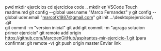 pwd
mkdir ejercicios
cd ejercicios
code ..
mkdir en VSCode
Touch readme.md
git config --global user.name "Marco Fernandez"   y git config --global uder.email "marcofk1987@gmail.com"
git init ...\desktop\ejercicios\ .git\
git commit -m "version inicial"
git add
git commit -m "agraga solucion primer ejercicio"
git remote add origin https://github.com/MarcoenGitHub/aspirantes-mir-ejercicio-1.git (para confirmar: git remote -v)
git push origin master
Enviar link